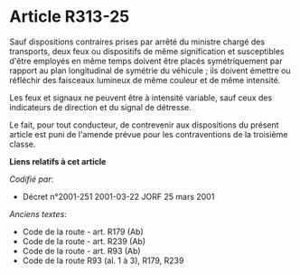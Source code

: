 # Article R313-25

Sauf dispositions contraires prises par arrêté du ministre chargé des transports, deux feux ou dispositifs de même
signification et susceptibles d'être employés en même temps doivent être placés symétriquement par rapport au plan
longitudinal de symétrie du véhicule ; ils doivent émettre ou réfléchir des faisceaux lumineux de même couleur et de même
intensité.

Les feux et signaux ne peuvent être à intensité variable, sauf ceux des indicateurs de direction et du signal de détresse.

Le fait, pour tout conducteur, de contrevenir aux dispositions du présent article est puni de l'amende prévue pour les
contraventions de la troisième classe.

**Liens relatifs à cet article**

_Codifié par_:

  - Décret n°2001-251 2001-03-22 JORF 25 mars 2001

_Anciens textes_:

  - Code de la route - art. R179 (Ab)
  - Code de la route - art. R239 (Ab)
  - Code de la route - art. R93 (Ab)
  - Code de la route R93 (al. 1 à 3), R179, R239
